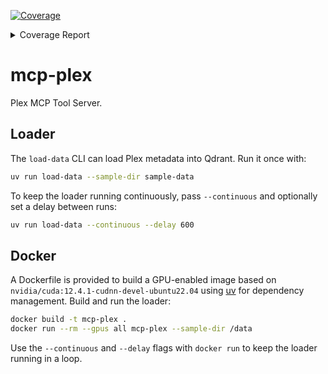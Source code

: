 <!-- Pytest Coverage Comment:Begin -->
<a href="https://github.com/constructorfleet/mcp-plex/blob/main/README.md"><img alt="Coverage" src="https://img.shields.io/badge/Coverage-85%25-green.svg" /></a><details><summary>Coverage Report </summary><table><tr><th>File</th><th>Stmts</th><th>Miss</th><th>Cover</th><th>Missing</th></tr><tbody><tr><td colspan="5"><b>mcp_plex</b></td></tr><tr><td>&nbsp; &nbsp;<a href="https://github.com/constructorfleet/mcp-plex/blob/main/mcp_plex/loader.py">loader.py</a></td><td>172</td><td>45</td><td>74%</td><td><a href="https://github.com/constructorfleet/mcp-plex/blob/main/mcp_plex/loader.py#L139-L190">139&ndash;190</a>, <a href="https://github.com/constructorfleet/mcp-plex/blob/main/mcp_plex/loader.py#L295-L302">295&ndash;302</a>, <a href="https://github.com/constructorfleet/mcp-plex/blob/main/mcp_plex/loader.py#L340-L346">340&ndash;346</a>, <a href="https://github.com/constructorfleet/mcp-plex/blob/main/mcp_plex/loader.py#L450-L463">450&ndash;463</a></td></tr><tr><td>&nbsp; &nbsp;<a href="https://github.com/constructorfleet/mcp-plex/blob/main/mcp_plex/server.py">server.py</a></td><td>52</td><td>4</td><td>92%</td><td><a href="https://github.com/constructorfleet/mcp-plex/blob/main/mcp_plex/server.py#L33-L34">33&ndash;34</a>, <a href="https://github.com/constructorfleet/mcp-plex/blob/main/mcp_plex/server.py#L42">42</a>, <a href="https://github.com/constructorfleet/mcp-plex/blob/main/mcp_plex/server.py#L137">137</a></td></tr><tr><td><b>TOTAL</b></td><td><b>326</b></td><td><b>49</b></td><td><b>85%</b></td><td>&nbsp;</td></tr></tbody></table></details>
<!-- Pytest Coverage Comment:End -->

# mcp-plex

Plex MCP Tool Server.

## Loader

The `load-data` CLI can load Plex metadata into Qdrant. Run it once with:

```bash
uv run load-data --sample-dir sample-data
```

To keep the loader running continuously, pass `--continuous` and optionally set a
delay between runs:

```bash
uv run load-data --continuous --delay 600
```

## Docker

A Dockerfile is provided to build a GPU-enabled image based on
`nvidia/cuda:12.4.1-cudnn-devel-ubuntu22.04` using [uv](https://github.com/astral-sh/uv)
for dependency management. Build and run the loader:

```bash
docker build -t mcp-plex .
docker run --rm --gpus all mcp-plex --sample-dir /data
```

Use the `--continuous` and `--delay` flags with `docker run` to keep the loader
running in a loop.
